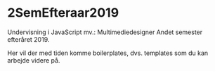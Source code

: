 # 2SemEfteraar2019

Undervisning i JavaScript mv.: Multimediedesigner Andet semester efteråret 2019.

Her vil der med tiden komme boilerplates, dvs. templates som du kan arbejde videre på. 

